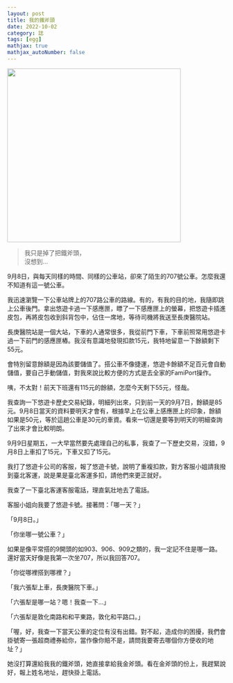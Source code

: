 ```yaml
---
layout: post
title: 我的鐵斧頭
date: 2022-10-02
category: 誌
tags: [egg]
mathjax: true
mathjax_autoNumber: false
---
```


<img src="/blog/assets/images/2022/ironAxe.jpg" style="width:400px"/>

> 我只是掉了把鐵斧頭，<br>
> 沒想到…

<!--more-->

9月8日，與每天同樣的時間、同樣的公車站，卻來了陌生的707號公車。怎麼我還不知道有這一號公車。

我迅速瀏覽一下公車站牌上的707路公車的路線。有的，有我的目的地，我隨即跳上公車後門。拿出悠遊卡過一下感應匣，瞟了一下感應匣上的螢幕，把悠遊卡插進皮包，再將皮包收到斜背包中，佔住一席地，等待司機將我送至長庚醫院站。

長庚醫院站是一個大站，下車的人通常很多，我從前門下車，下車前照常用悠遊卡過一下前門的感應匣樁。我沒有意識地發現扣款15元，我特地留意一下餘額剩下55元。

會特別留意餘額是因為該要儲值了。搭公車不像捷運，悠遊卡餘額不足百元會自動儲值，要自己手動儲值，對我來說比較方便的方式是去全家的FamiPort操作。

咦，不太對！前天下班還有115元的餘額，怎麼今天剩下55元，怪哉。

我查詢一下悠遊卡歷史交易紀錄，明細列出來，只到前一天的9月7日，餘額是85元。9月8日當天的資料要明天才會有，根據早上在公車上感應匣上的印象，餘額如果是50元，等於這趟公車是30元的車資。看來一切還是要等到明天的明細查詢了出來才會比較明朗。

9月9日星期五，一大早當然要先處理自己的私事，我查了一下歷史交易，沒錯，9月8日上車扣了15元，下車又扣了15元。

我打了悠遊卡公司的客服，報了悠遊卡號，說明了重複扣款，對方客服小姐請我撥到臺北客運，說是果是臺北客運多扣，請他們來更正就好。

我查了一下臺北客運客服電話，理直氣壯地去了電話。

客服小姐向我要了悠遊卡號。接著問：「哪一天？」

「9月8日。」

「你坐哪一號公車？」

如果是像平常搭的9開頭的如903、906、909之類的，我一定記不住是哪一路。還好當天好像是我第一次坐707，所以我回答707。

「你從哪裡搭到哪裡？」

「我六張犁上車，長庚醫院下車。」

「六張犁是哪一站？嗯！我查一下…」

「六張犁是敦化南路和和平東路，敦化和平路口。」

「喔，好，我查一下當天公車的定位有沒有出錯。對不起，造成你的困擾，我們會掛號寄一張超商禮券給你，當作像你賠不是，請問我要寄去哪個你方便收的地址？」

她沒打算還給我我的鐵斧頭，她直接拿給我金斧頭。看在金斧頭的份上，我趕緊說好，報上姓名地址，趕快掛上電話。
